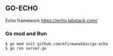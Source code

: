 ## GO-ECHO
Echo framework https://echo.labstack.com/

### Go mod and Run
```
$ go mod init github.com/mfirmanakbar/go-echo
$ go run server.go
```
